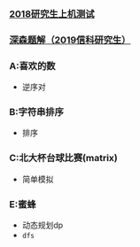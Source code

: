 ### [2018研究生上机测试](http://bailian.openjudge.cn/ss2018/)
### [深森题解（2019信科研究生）](https://blog.csdn.net/shensen0304/article/details/88246377)
### A:喜欢的数
* 逆序对

### B:字符串排序
* 排序

### C:北大杯台球比赛(matrix)
* 简单模拟

### E:蜜蜂
* 动态规划dp
* ```dfs```


